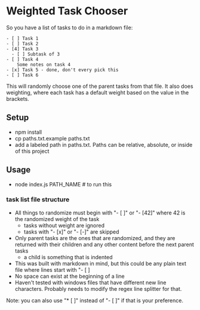 # Weighted Task Chooser

So you have a list of tasks to do in a markdown file:

```
- [ ] Task 1
- [ ] Task 2
- [4] Task 3
  - [ ] Subtask of 3
- [ ] Task 4
    Some notes on task 4
- [x] Task 5 - done, don't every pick this
- [ ] Task 6
```

This will randomly choose one of the parent tasks from that file. It also does weighting, where each task has a default weight based on the value in the brackets.


## Setup

* npm install
* cp paths.txt.example paths.txt
* add a labeled path in paths.txt. Paths can be relative, absolute, or inside of this project

## Usage 
* node index.js PATH_NAME # to run this

### task list file structure

* All things to randomize must begin with "- [ ]" or "- [42]" where 42 is the randomized weight of the task
  * tasks without weight are ignored
  * tasks with "- [x]" or "- [-]" are skipped
* Only parent tasks are the ones that are randomized, and they are returned with their children and any other content before the next parent tasks
  * a child is something that is indented
* This was built with markdown in mind, but this could be any plain text file where lines start with "- [ ]  
* No space can exist at the beginning of a line
* Haven't tested with windows files that have different new line characters. Probably needs to modify the regex line splitter for that. 

Note: you can also use "* [ ]" instead of "- [ ]" if that is your preference.